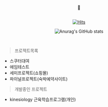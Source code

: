 
<!---
- 👀 I’m interested in ...
- 🌱 I’m currently learning ...
- 💞️ I’m looking to collaborate on ...
- 📫 How to reach me ...
--->
  <div align=center>
	👋 
  <br>
  <br>
  
[![Hits](https://hits.seeyoufarm.com/api/count/incr/badge.svg?url=https%3A%2F%2Fgithub.com%2Fjiyoung-Heo%2Fhit-counter&count_bg=%23282A36&title_bg=%23DD6387&icon=&icon_color=%23E7E7E7&title=hits&edge_flat=false)](https://hits.seeyoufarm.com)
  
  
  ![Anurag's GitHub stats](https://github-readme-stats.vercel.app/api?username=jiyoung-Heo&&show_icons=true&theme=dracula)
  
  <br>

  </div>
  
  >프로젝트목록
  - 스쿠터대여
  - 에임테스트
  - 세미프로젝트(쇼핑몰)
  - 파이널프로젝트(숙박예약사이트)
  
  >개발중인 프로젝트
  - kinesiology 근육학습프로그램(개인)

<!--
#282A36 : 드라큘라배경색
#DD6387 : 드라큘라 포인트색
-->


<!---
jiyoung-Heo/jiyoung-Heo is a ✨ special ✨ repository because its `README.md` (this file) appears on your GitHub profile.
You can click the Preview link to take a look at your changes.
--->
